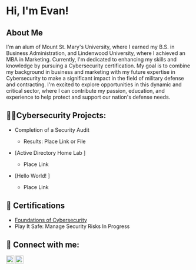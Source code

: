 <h1>Hi, I'm Evan! 

<h2> About Me </h2>
  
  I'm an alum of Mount St. Mary's University, where I earned my B.S. in Business Administration, and Lindenwood University, where I achieved an MBA in Marketing. Currently, I'm dedicated to enhancing my skills and knowledge by pursuing a Cybersecurity certification. My goal is to combine my background in business and marketing with my future expertise in Cybersecurity to make a significant impact in the field of military defense and contracting. I'm excited to explore opportunities in this dynamic and critical sector, where I can contribute my passion, education, and experience to help protect and support our nation's defense needs.

<h2>👨‍💻Cybersecurity Projects:</h2>

  - Completion of a Security Audit
    - Results:  Place Link or File 

  - [Active Directory Home Lab ]
    - Place Link 
  - [Hello World! ]
    - Place Link 


<h2>📜 Certifications</h2>

- [Foundations of Cybersecurity](https://coursera.org/share/091ccd8839ffda6bd43df975d51729b6)
- Play It Safe: Manage Security Risks In Progress 

<h2> 🤳 Connect with me:</h2>


[<img align="left" alt="Evjaniec | Twitter" width="22px" src="https://cdn.jsdelivr.net/npm/simple-icons@v3/icons/twitter.svg" />][twitter]
[<img align="left" alt="Evan Janiec  | LinkedIn" width="22px" src="https://cdn.jsdelivr.net/npm/simple-icons@v3/icons/linkedin.svg" />][linkedin]

[twitter]: https://twitter.com/Evjaniec

[linkedin]: https://linkedin.com/in/evan-janiec

<!--
**joshmadakor1/joshmadakor1** is a ✨ _special_ ✨ repository because its `README.md` (this file) appears on your GitHub profile.

Here are some ideas to get you started:

- 🔭 I’m currently working on ...
- 🌱 I’m currently learning ...
- 👯 I’m looking to collaborate on ...
- 🤔 I’m looking for help with ...
- 💬 Ask me about ...
- 📫 How to reach me: ...
- 😄 Pronouns: ...
- ⚡ Fun fact: ...
-->
